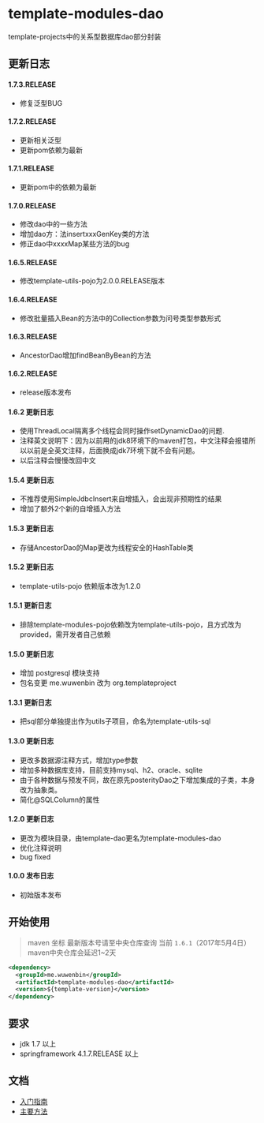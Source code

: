 # template-modules-dao
template-projects中的关系型数据库dao部分封装 
## 更新日志 ## 
#### 1.7.3.RELEASE
- 修复泛型BUG
#### 1.7.2.RELEASE
- 更新相关泛型
- 更新pom依赖为最新
#### 1.7.1.RELEASE
- 更新pom中的依赖为最新
#### 1.7.0.RELEASE
- 修改dao中的一些方法
- 增加dao方：法insertxxxGenKey类的方法
- 修正dao中xxxxMap某些方法的bug
#### 1.6.5.RELEASE
- 修改template-utils-pojo为2.0.0.RELEASE版本
#### 1.6.4.RELEASE
- 修改批量插入Bean的方法中的Collection参数为问号类型参数形式
#### 1.6.3.RELEASE
- AncestorDao增加findBeanByBean的方法
#### 1.6.2.RELEASE
- release版本发布 
#### 1.6.2 更新日志
- 使用ThreadLocal隔离多个线程会同时操作setDynamicDao的问题.
- 注释英文说明下：因为以前用的jdk8环境下的maven打包，中文注释会报错所以以前是全英文注释，后面换成jdk7环境下就不会有问题。
- 以后注释会慢慢改回中文
#### 1.5.4 更新日志
- 不推荐使用SimpleJdbcInsert来自增插入，会出现非预期性的结果
- 增加了额外2个新的自增插入方法
#### 1.5.3 更新日志
- 存储AncestorDao的Map更改为线程安全的HashTable类
#### 1.5.2 更新日志
- template-utils-pojo 依赖版本改为1.2.0
#### 1.5.1 更新日志
- 排除template-modules-pojo依赖改为template-utils-pojo，且方式改为provided，需开发者自己依赖
#### 1.5.0 更新日志
- 增加 postgresql 模块支持
- 包名变更 me.wuwenbin 改为 org.templateproject
#### 1.3.1 更新日志
- 把sql部分单独提出作为utils子项目，命名为template-utils-sql
#### 1.3.0 更新日志
- 更改多数据源注释方式，增加type参数
- 增加多种数据库支持，目前支持mysql、h2、oracle、sqlite
- 由于各种数据与预发不同，故在原先posterityDao之下增加集成的子类，本身改为抽象类。
- 简化@SQLColumn的属性
#### 1.2.0 更新日志
- 更改为模块目录，由template-dao更名为template-modules-dao
- 优化注释说明
- bug fixed
#### 1.0.0 发布日志
- 初始版本发布

## 开始使用 ##
> maven 坐标  最新版本号请至中央仓库查询 当前 ```1.6.1```（2017年5月4日）
> maven中央仓库会延迟1~2天
```xml
<dependency>
  <groupId>me.wuwenbin</groupId>
  <artifactId>template-modules-dao</artifactId>
  <version>${template-version}</version>
</dependency>
```
## 要求 
- jdk 1.7 以上
- springframework 4.1.7.RELEASE 以上

## 文档
- [入门指南](https://github.com/miyakowork/template-modules-dao/wiki/入门)
- [主要方法](https://github.com/miyakowork/template-modules-dao/wiki/主要方法API)
